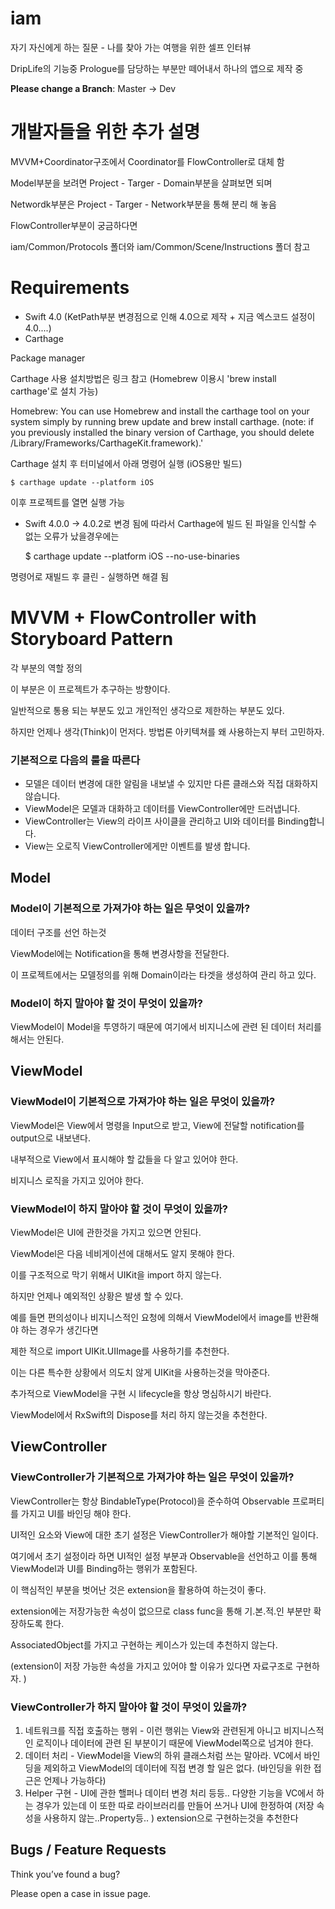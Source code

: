# iam

자기 자신에게 하는 질문 - 나를 찾아 가는 여행을 위한 셀프 인터뷰

DripLife의 기능중 Prologue를 담당하는 부분만 떼어내서 하나의 앱으로 제작 중

**Please change a Branch**: Master -> Dev 

# 개발자들을 위한 추가 설명

MVVM+Coordinator구조에서 Coordinator를 FlowController로 대체 함

Model부분을 보려면 Project - Targer - Domain부분을 살펴보면 되며

Networdk부분은 Project - Targer - Network부분을 통해 분리 해 놓음



FlowController부분이 궁금하다면

iam/Common/Protocols 폴더와 iam/Common/Scene/Instructions 폴더 참고



# Requirements

- Swift 4.0 (KetPath부분 변경점으로 인해 4.0으로 제작 + 지금 엑스코드 설정이 4.0....)
- Carthage

Package manager

Carthage 사용 설치방법은 링크 참고 (Homebrew 이용시 'brew install carthage'로 설치 가능)

Homebrew: You can use Homebrew and install the carthage tool on your system simply by running brew update and brew install carthage. (note: if you previously installed the binary version of Carthage, you should delete /Library/Frameworks/CarthageKit.framework).'



Carthage 설치 후 터미널에서 아래 명령어 실행 (iOS용만 빌드)

    $ carthage update --platform iOS

이후 프로젝트를 열면 실행 가능

- Swift 4.0.0 -> 4.0.2로 변경 됨에 따라서 Carthage에 빌드 된 파일을 인식할 수 없는 오류가 났을경우에는

    $ carthage update --platform iOS --no-use-binaries

명령어로 재빌드 후 클린 - 실행하면 해결 됨

# MVVM + FlowController with Storyboard Pattern

각 부분의 역할 정의

이 부분은 이 프로젝트가 추구하는 방향이다.

일반적으로 통용 되는 부분도 있고 개인적인 생각으로 제한하는 부분도 있다.

하지만 언제나 생각(Think)이 먼저다. 방법론 아키텍쳐를 왜 사용하는지 부터 고민하자. 



### 기본적으로 다음의 룰을 따른다

- 모델은 데이터 변경에 대한 알림을 내보낼 수 있지만 다른 클래스와 직접 대화하지 않습니다.
- ViewModel은 모델과 대화하고 데이터를 ViewController에만 드러냅니다.
- ViewController는 View의 라이프 사이클을 관리하고 UI와 데이터를 Binding합니다.
- View는 오로직 ViewController에게만 이벤트를 발생 합니다.





## Model

### Model이 기본적으로 가져가야 하는 일은 무엇이 있을까?

데이터 구조를 선언 하는것

ViewModel에는 Notification을 통해 변경사항을 전달한다.

이 프로젝트에서는 모델정의를 위해 Domain이라는 타겟을 생성하여 관리 하고 있다.

### Model이 하지 말아야 할 것이 무엇이 있을까?

ViewModel이 Model을 투영하기 때문에 여기에서 비지니스에 관련 된 데이터 처리를 해서는 안된다.

## ViewModel

### ViewModel이 기본적으로 가져가야 하는 일은 무엇이 있을까?

ViewModel은 View에서 명령을 Input으로 받고, View에 전달할 notification를 output으로 내보낸다.

내부적으로 View에서 표시해야 할 값들을 다 알고 있어야 한다.

비지니스 로직을 가지고 있어야 한다.

### ViewModel이 하지 말아야 할 것이 무엇이 있을까?

ViewModel은 UI에 관한것을 가지고 있으면 안된다.

ViewModel은 다음 네비게이션에 대해서도 알지 못해야 한다. 

이를 구조적으로 막기 위해서 UIKit을 import 하지 않는다. 

하지만 언제나 예외적인 상황은 발생 할 수 있다. 

예를 들면 편의성이나 비지니스적인 요청에 의해서 ViewModel에서 image를 반환해야 하는 경우가 생긴다면

제한 적으로 import UIKit.UIImage를 사용하기를 추천한다.

이는 다른 특수한 상황에서 의도치 않게 UIKit을 사용하는것을 막아준다. 

추가적으로 ViewModel을 구현 시 lifecycle을 항상 명심하시기 바란다.

ViewModel에서 RxSwift의 Dispose를 처리 하지 않는것을 추천한다.

## ViewController

### ViewController가 기본적으로 가져가야 하는 일은 무엇이 있을까?

ViewController는 항상 BindableType(Protocol)을 준수하여 Observable 프로퍼티를 가지고 UI를 바인딩 해야 한다.

UI적인 요소와 View에 대한 초기 설정은 ViewController가 해야할 기본적인 일이다. 

여기에서 초기 설정이라 하면 UI적인 설정 부분과 Observable을 선언하고 이를 통해 ViewModel과 UI를 Binding하는 행위가 포함된다. 

이 핵심적인 부분을 벗어난 것은 extension을 활용하여 하는것이 좋다. 

extension에는 저장가능한 속성이 없으므로 class func을 통해 기.본.적.인 부분만 확장하도록 한다.

AssociatedObject를 가지고 구현하는 케이스가 있는데 추천하지 않는다.

(extension이 저장 가능한 속성을 가지고 있어야 할 이유가 있다면 자료구조로 구현하자. )

### ViewController가 하지 말아야 할 것이 무엇이 있을까?

1. 네트워크를 직접 호출하는 행위 - 이런 행위는 View와 관련된게 아니고 비지니스적인 로직이나 데이터에 관련 된 부분이기 때문에 ViewModel쪽으로 넘겨야 한다.
2. 데이터 처리 - ViewModel을 View의 하위 클래스처럼 쓰는 말아라. VC에서 바인딩을 제외하고 ViewModel의 데이터에 직접 변경 할 일은 없다. (바인딩을 위한 접근은 언제나 가능하다)
3. Helper 구현 - UI에 관한 핼퍼나 데이터 변경 처리 등등.. 다양한 기능을 VC에서 하는 경우가 있는데 이 또한 따로 라이브러리를 만들어 쓰거나 UI에 한정하여 (저장 속성을 사용하지 않는..Property등.. ) extension으로 구현하는것을 추천한다


## Bugs / Feature Requests

Think you’ve found a bug?

Please open a case in issue page.


